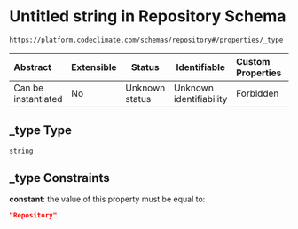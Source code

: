# Untitled string in Repository Schema

```txt
https://platform.codeclimate.com/schemas/repository#/properties/_type
```




| Abstract            | Extensible | Status         | Identifiable            | Custom Properties | Additional Properties | Access Restrictions | Defined In                                                                              |
| :------------------ | ---------- | -------------- | ----------------------- | :---------------- | --------------------- | ------------------- | --------------------------------------------------------------------------------------- |
| Can be instantiated | No         | Unknown status | Unknown identifiability | Forbidden         | Allowed               | none                | [Repository.schema.json\*](../../schemas/Repository.schema.json "open original schema") |

## \_type Type

`string`

## \_type Constraints

**constant**: the value of this property must be equal to:

```json
"Repository"
```

